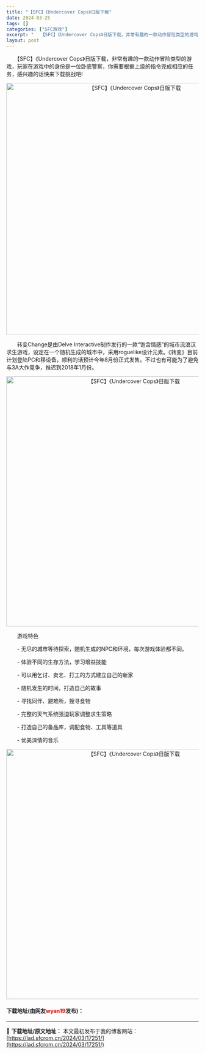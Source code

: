 ```yaml
---
title: "【SFC】《Undercover Cops》日版下载"
date: 2024-03-25
tags: []
categories: ["SFC游戏"]
excerpt: "　　【SFC】《Undercover Cops》日版下载，非常有趣的一款动作冒险类型的游戏，玩家在游戏中的身份是一位卧底警察，你需要根据上级的指令完成相应的任务，感兴趣的话快来下载挑战吧! 　　转变Change是由Delve Interactive制作发行的一款&ldquo;饱含情感&rdquo;的&hellip;"
layout: post
---
```


 <p>　　【SFC】《Undercover Cops》日版下载，非常有趣的一款动作冒险类型的游戏，玩家在游戏中的身份是一位卧底警察，你需要根据上级的指令完成相应的任务，感兴趣的话快来下载挑战吧!</p> <p align="center"><img align="" border="0" src="https://lad.sfcrom.cn/wp-content/uploads/2024/03/20240325_6600d665ce924.png" width="658" alt="【SFC】《Undercover Cops》日版下载" /></p> <p>　　转变Change是由Delve Interactive制作发行的一款&ldquo;饱含情感&rdquo;的城市流浪汉求生游戏，设定在一个随机生成的城市中，采用roguelike设计元素。《转变》目前计划登陆PC和移设备，顺利的话预计今年8月份正式发售。不过也有可能为了避免与3A大作竞争，推迟到2018年1月份。</p> <p align="center"><img align="" border="0" src="https://lad.sfcrom.cn/wp-content/uploads/2024/03/20240325_6600d666e2fd1.png" width="653" alt="【SFC】《Undercover Cops》日版下载" /></p> <p>　　游戏特色</p> <p>　　- 无尽的城市等待探索，随机生成的NPC和环境，每次游戏体验都不同。</p> <p>　　- 体验不同的生存方法，学习增益技能</p> <p>　　- 可以用乞讨、卖艺、打工的方式建立自己的新家</p> <p>　　- 随机发生的时间，打造自己的故事</p> <p>　　- 寻找同伴、避难所，搜寻食物</p> <p>　　- 完整的天气系统强迫玩家调整求生策略</p> <p>　　- 打造自己的备品库，调配食物、工具等道具</p> <p>　　- 优美深情的音乐</p> <p align="center"><img align="" border="0" src="https://lad.sfcrom.cn/wp-content/uploads/2024/03/20240325_6600d667b50ea.png" width="653" alt="【SFC】《Undercover Cops》日版下载" /></p> <p><h4>下载地址(由网友<font color="red">wyan19</font>发布)：</h4></p> 

---
📖 **下载地址/原文地址：** 本文最初发布于我的博客网站：[https://lad.sfcrom.cn/2024/03/17251/](https://lad.sfcrom.cn/2024/03/17251/)
